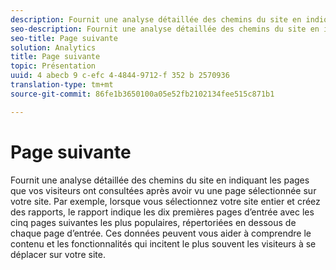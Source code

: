 ```yaml
---
description: Fournit une analyse détaillée des chemins du site en indiquant les pages que vos visiteurs ont consultées après avoir vu une page sélectionnée sur votre site. Par exemple, lorsque vous sélectionnez votre site entier et créez des rapports, le rapport indique les dix premières pages d’entrée avec les cinq pages suivantes les plus populaires, répertoriées en dessous de chaque page d’entrée. Ces données peuvent vous aider à comprendre le contenu et les fonctionnalités qui incitent le plus souvent les visiteurs à se déplacer sur votre site.
seo-description: Fournit une analyse détaillée des chemins du site en indiquant les pages que vos visiteurs ont consultées après avoir vu une page sélectionnée sur votre site. Par exemple, lorsque vous sélectionnez votre site entier et créez des rapports, le rapport indique les dix premières pages d’entrée avec les cinq pages suivantes les plus populaires, répertoriées en dessous de chaque page d’entrée. Ces données peuvent vous aider à comprendre le contenu et les fonctionnalités qui incitent le plus souvent les visiteurs à se déplacer sur votre site.
seo-title: Page suivante
solution: Analytics
title: Page suivante
topic: Présentation
uuid: 4 abecb 9 c-efc 4-4844-9712-f 352 b 2570936
translation-type: tm+mt
source-git-commit: 86fe1b3650100a05e52fb2102134fee515c871b1

---
```



# Page suivante

Fournit une analyse détaillée des chemins du site en indiquant les pages que vos visiteurs ont consultées après avoir vu une page sélectionnée sur votre site. Par exemple, lorsque vous sélectionnez votre site entier et créez des rapports, le rapport indique les dix premières pages d’entrée avec les cinq pages suivantes les plus populaires, répertoriées en dessous de chaque page d’entrée. Ces données peuvent vous aider à comprendre le contenu et les fonctionnalités qui incitent le plus souvent les visiteurs à se déplacer sur votre site.

